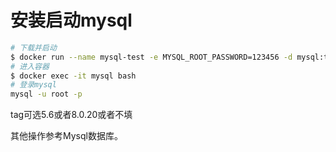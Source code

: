 # 安装启动mysql

```bash
# 下载并启动
$ docker run --name mysql-test -e MYSQL_ROOT_PASSWORD=123456 -d mysql:tag
# 进入容器
$ docker exec -it mysql bash
# 登录mysql
mysql -u root -p
```

tag可选5.6或者8.0.20或者不填

其他操作参考Mysql数据库。